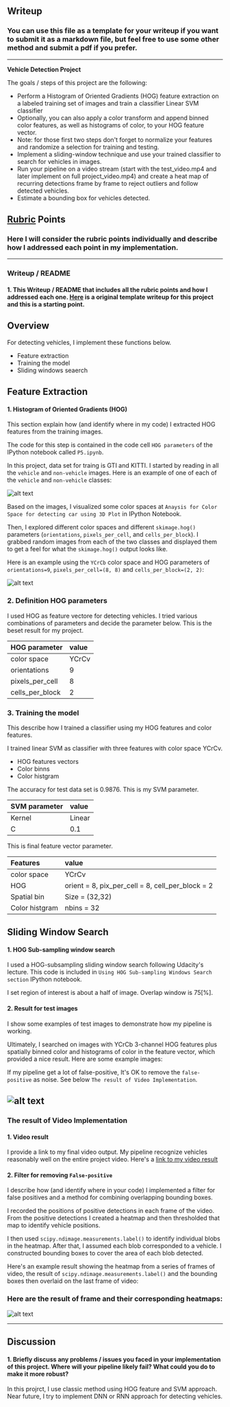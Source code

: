 ## Writeup
### You can use this file as a template for your writeup if you want to submit it as a markdown file, but feel free to use some other method and submit a pdf if you prefer.

---

**Vehicle Detection Project**

The goals / steps of this project are the following:

* Perform a Histogram of Oriented Gradients (HOG) feature extraction on a labeled training set of images and train a classifier Linear SVM classifier
* Optionally, you can also apply a color transform and append binned color features, as well as histograms of color, to your HOG feature vector. 
* Note: for those first two steps don't forget to normalize your features and randomize a selection for training and testing.
* Implement a sliding-window technique and use your trained classifier to search for vehicles in images.
* Run your pipeline on a video stream (start with the test_video.mp4 and later implement on full project_video.mp4) and create a heat map of recurring detections frame by frame to reject outliers and follow detected vehicles.
* Estimate a bounding box for vehicles detected.

[//]: # (Image References)
[image1]: ./output_images/example_image.png
[image2]: ./output_images/hog_images.jpg
[image4]: ./output_images/Test_Sample_Result.jpg
[image5]: ./output_images/HeatMap_Result.jpg
[video1]: ./output_images/project_video.mp4

## [Rubric](https://review.udacity.com/#!/rubrics/513/view) Points
### Here I will consider the rubric points individually and describe how I addressed each point in my implementation.  

---
### Writeup / README

#### 1. This Writeup / README that includes all the rubric points and how I addressed each one. [Here](https://github.com/udacity/CarND-Vehicle-Detection/blob/master/writeup_template.md) is a original template writeup for this project and this is a starting point.  


## **Overview**

For detecting vehicles, I implement these functions below.
- Feature extraction
- Training the model
- Sliding windows seaerch

## Feature Extraction

#### 1. Histogram of Oriented Gradients (HOG)
This section explain how (and identify where in my code) I extracted HOG features from the training images.

The code for this step is contained in the code cell `HOG parameters` of the IPython notebook called `P5.ipynb`.  

In this project, data set for traing is GTI and KITTI.
I started by reading in all the `vehicle` and `non-vehicle` images.  Here is an example of one of each of the `vehicle` and `non-vehicle` classes:

![alt text][image1]

Based on the images, I visualized some color spaces at `Anaysis for Color Space for detecting car using 3D Plot` in IPython Notebook.

Then, I explored different color spaces and different `skimage.hog()` parameters (`orientations`, `pixels_per_cell`, and `cells_per_block`).  I grabbed random images from each of the two classes and displayed them to get a feel for what the `skimage.hog()` output looks like.

Here is an example using the `YCrCb` color space and HOG parameters of `orientations=9`, `pixels_per_cell=(8, 8)` and `cells_per_block=(2, 2)`:

![alt text][image2]


### 2. Definition HOG parameters
I used HOG as feature vectore for detecting vehicles.
I tried various combinations of parameters and decide the parameter below.
This is the beset result for my project.

|HOG parameter   |value |
|:---            |:---  |
|color space     |YCrCv |
|orientations    |9     |
|pixels_per_cell |8     |
|cells_per_block |2     |



### 3. Training the model
This describe how I trained a classifier using my HOG features and color features.

I trained linear SVM as classifier with three features with color space YCrCv.

- HOG features vectors
- Color binns
- Color histgram

The accuracy for test data set is 0.9876.
This is my SVM parameter.

|SVM parameter   |value |
|:---            |:---  |
|Kernel          |Linear|
|C               |0.1   |

This is final feature vector parameter.

|Features        |value |
|:---            |:---  |
|color space     |YCrCv |
|HOG             |orient = 8, pix_per_cell = 8, cell_per_block = 2|
|Spatial bin     |Size   = (32,32)     |
|Color histgram  |nbins  = 32     |


## Sliding Window Search

#### 1. HOG Sub-sampling window search
I used a HOG-subsampling sliding window search following Udacity's lecture.
This code is included in `Using HOG Sub-sampling Windows Search section` IPython notebook.

I set region of interest is about a half of image. Overlap window is 75[%].


#### 2. Result for test images
I show some examples of test images to demonstrate how my pipeline is working.

Ultimately, I searched on images with YCrCb 3-channel HOG features plus spatially binned color and histograms of color in the feature vector, which provided a nice result.  Here are some example images:

If my pipeline get a lot of false-positive, It's OK to remove the `false-positive` as noise. See below `The result of Video Implementation`.

![alt text][image4]
---

### The result of Video Implementation

#### 1. Video result
I provide a link to my final video output.  My pipeline recognize vehicles reasonably well on the entire project video.
Here's a [link to my video result](./output_images/project_video_out.mp4)


#### 2. Filter for removing `False-positive`
I describe how (and identify where in your code) I implemented a filter for false positives and a method for combining overlapping bounding boxes.

I recorded the positions of positive detections in each frame of the video.  From the positive detections I created a heatmap and then thresholded that map to identify vehicle positions.

I then used `scipy.ndimage.measurements.label()` to identify individual blobs in the heatmap.  After that, I assumed each blob corresponded to a vehicle.  I constructed bounding boxes to cover the area of each blob detected.

Here's an example result showing the heatmap from a series of frames of video, the result of `scipy.ndimage.measurements.label()` and the bounding boxes then overlaid on the last frame of video:

### Here are the result of frame and their corresponding heatmaps:

![alt text][image5]

---

## Discussion

#### 1. Briefly discuss any problems / issues you faced in your implementation of this project.  Where will your pipeline likely fail?  What could you do to make it more robust?

In this projrct, I use classic method using HOG feature and SVM approach. Near future, I try to implement DNN or RNN approach for detecting vehicles.